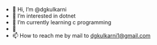 - 👋 Hi, I’m @dgkulkarni
- 👀 I’m interested in dotnet
- 🌱 I’m currently learning c programming 
- 💞️ 
- 📫 How to reach me  by mail to dgkulkarni1@gmail.com

<!---
dgkulkarni/dgkulkarni is a ✨ special ✨ repository because its `README.md` (this file) appears on your GitHub profile.
You can click the Preview link to take a look at your changes.
--->
